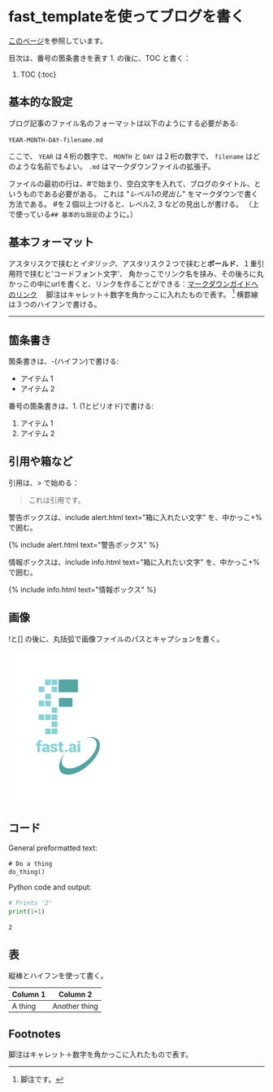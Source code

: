 # fast_templateを使ってブログを書く

[このページ](https://www.fast.ai/2020/01/16/fast_template/)を参照しています。

目次は、番号の箇条書きを表す 1. の後に、TOC と書く：

1. TOC
{:toc}

## 基本的な設定

ブログ記事のファイル名のフォーマットは以下のようにする必要がある:

`YEAR-MONTH-DAY-filename.md`

ここで、 `YEAR` は４桁の数字で、 `MONTH` と `DAY` は２桁の数字で、 `filename` はどのような名前でもよい。 `.md` はマークダウンファイルの拡張子。

ファイルの最初の行は、#で始まり、空白文字を入れて、ブログのタイトル、というものである必要がある。
これは "*レベル1の見出し*" をマークダウンで書く方法である。
#を２個以上つけると、レベル2, 3 などの見出しが書ける。
（上で使っている`## 基本的な設定`のように。）

## 基本フォーマット

アスタリスクで挟むと*イタリック*、アスタリスク２つで挟むと**ボールド**、１重引用符で挟むと'コードフォント文字'、
角かっこでリンク名を挟み、その後ろに丸かっこの中にurlを書くと、リンクを作ることができる：[マークダウンガイドへのリンク](https://www.markdownguide.org/cheat-sheet/)　
脚注はキャレット＋数字を角かっこに入れたもので表す。 [^1]
横罫線は３つのハイフンで書ける。

---

## 箇条書き

箇条書きは、-(ハイフン)で書ける:

- アイテム 1
- アイテム 2

番号の箇条書きは、1. (1とピリオド)で書ける:

1. アイテム 1
1. アイテム 2

## 引用や箱など

引用は、> で始める：

> これは引用です。

警告ボックスは、include alert.html text="箱に入れたい文字" を、中かっこ+%で囲む。

{% include alert.html text="警告ボックス" %}

情報ボックスは、include info.html text="箱に入れたい文字" を、中かっこ+%で囲む。

{% include info.html text="情報ボックス" %}

## 画像

!と[] の後に、丸括弧で画像ファイルのパスとキャプションを書く。

![](/images/logo.png "fast.aiのロゴ")

## コード

General preformatted text:

    # Do a thing
    do_thing()

Python code and output:

```python
# Prints '2'
print(1+1)
```

    2

## 表

縦棒とハイフンを使って書く。

| Column 1 | Column 2 |
|-|-|
| A thing | Another thing |

## Footnotes

脚注はキャレット＋数字を角かっこに入れたもので表す。

[^1]: 脚注です。

